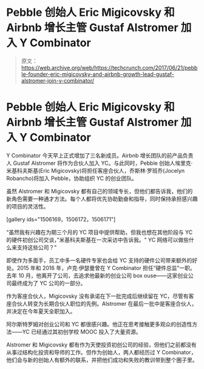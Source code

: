# Pebble 创始人 Eric Migicovsky 和 Airbnb 增长主管 Gustaf Alstromer 加入 Y Combinator 

> 原文：<https://web.archive.org/web/https://techcrunch.com/2017/06/21/pebble-founder-eric-migicovsky-and-airbnb-growth-lead-gustaf-alstromer-join-y-combinator/>

# Pebble 创始人 Eric Migicovsky 和 Airbnb 增长主管 Gustaf Alstromer 加入 Y Combinator

Y Combinator 今天早上正式增加了三名新成员。Airbnb 增长团队的前产品负责人 Gustaf Alstromer 将作为合伙人加入 YC。与此同时，Pebble 创始人埃里克·米基科夫斯基(Eric Migicovsky)将担任客座合伙人，乔斯林·罗班乔(Jocelyn Robancho)将加入 Pebble，协助组织 YC 的创业团队。

虽然 Alstromer 和 Migicovsky 都有自己的领域专长，但他们都告诉我，他们的新角色需要一种通才方法。每个人都将优先协助勤奋和指导，同时保持承担感兴趣的项目的灵活性。

[gallery ids="1506169，1506172，1506171"]

“虽然我有兴趣在为期三个月的 YC 项目中提供帮助，但我也想在其他阶段与 YC 的硬件初创公司交谈，”米基科夫斯基在一次采访中告诉我。" YC 网络可以做些什么来支持这些公司？"

即使作为多面手，员工中多一名硬件专家也会给 YC 支持的硬件公司带来额外的好处。2015 年和 2016 年，卢克·伊瑟曼曾在 Y Combinator 担任“硬件总监”一职。去年 10 月，他离开了公司，去追求他最新的创业公司 box ouse——这家创业公司最终成为了 YC 公司的一部分。

作为客座合伙人，Migicovsky 没有承诺在下一批完成后继续留在 YC，尽管有客座合伙人转变为长期合伙人职位的先例。Alstromer 在最后一批中是客座合伙人，并决定在今年夏天全职加入。

阿尔斯特罗姆对创业公司和 YC 都很感兴趣。他正在思考接触更多观众的创造性方法——YC 已经通过其初创学校 MOOC 投入了大量资源。

Alstromer 和 Migicovsky 都有作为天使投资初创公司的经验，但他们之前都没有从事过结构化投资和导师的工作。但作为创始人，两人都经历过 Y Combinator，他们会与新的创始人有额外的联系，并把他们成功和失败的教训带到整个圈子里。